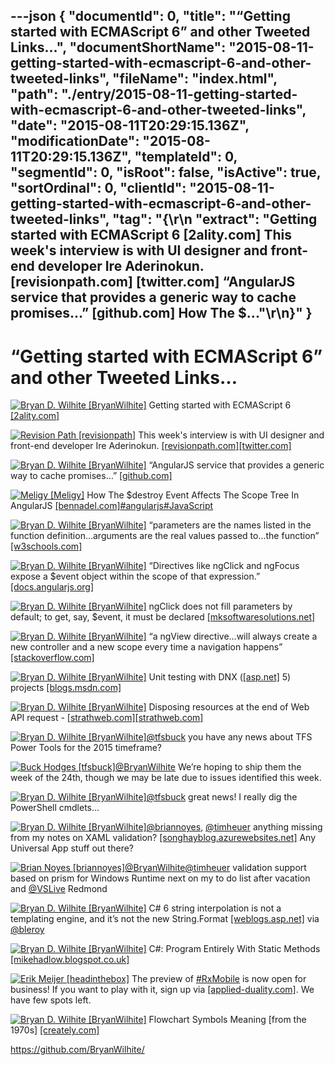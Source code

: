 ---json
{
  "documentId": 0,
  "title": "“Getting started with ECMAScript 6” and other Tweeted Links…",
  "documentShortName": "2015-08-11-getting-started-with-ecmascript-6-and-other-tweeted-links",
  "fileName": "index.html",
  "path": "./entry/2015-08-11-getting-started-with-ecmascript-6-and-other-tweeted-links",
  "date": "2015-08-11T20:29:15.136Z",
  "modificationDate": "2015-08-11T20:29:15.136Z",
  "templateId": 0,
  "segmentId": 0,
  "isRoot": false,
  "isActive": true,
  "sortOrdinal": 0,
  "clientId": "2015-08-11-getting-started-with-ecmascript-6-and-other-tweeted-links",
  "tag": "{\r\n  \"extract\": \"Getting started with ECMAScript 6 [2ality.com]  This week's interview is with UI designer and front-end developer Ire Aderinokun. [revisionpath.com] [twitter.com]  “AngularJS service that provides a generic way to cache promises…” [github.com]  How The $...\"\r\n}"
}
---

# “Getting started with ECMAScript 6” and other Tweeted Links…

[<img alt="Bryan D. Wilhite [BryanWilhite]" src="https://songhay.blob.core.windows.net/shared-social-twitter/BryanWilhite.jpeg">](http://songhayblog.azurewebsites.net/ "Bryan D. Wilhite [BryanWilhite]") Getting started with ECMAScript 6 [[2ality.com]](http://www.2ality.com/2015/08/getting-started-es6.html)

[<img alt="Revision Path [revisionpath]" src="https://songhay.blob.core.windows.net/shared-social-twitter/revisionpath.jpeg">](http://www.revisionpath.com/ "Revision Path [revisionpath]") This week's interview is with UI designer and front-end developer Ire Aderinokun. [[revisionpath.com]](http://revisionpath.com/ire-aderinokun/)[[twitter.com]](https://twitter.com/revisionpath/status/630740889736974336/photo/1)

[<img alt="Bryan D. Wilhite [BryanWilhite]" src="https://songhay.blob.core.windows.net/shared-social-twitter/BryanWilhite.jpeg">](http://songhayblog.azurewebsites.net/ "Bryan D. Wilhite [BryanWilhite]") “AngularJS service that provides a generic way to cache promises…” [[github.com]](https://github.com/chrisronline/angular-promise-cache)

[<img alt="Meligy [Meligy]" src="https://songhay.blob.core.windows.net/shared-social-twitter/Meligy.jpeg">](http://gurustop.net/ "Meligy [Meligy]") How The $destroy Event Affects The Scope Tree In AngularJS [[bennadel.com]](http://www.bennadel.com/blog/2883-how-the-destroy-event-affects-the-scope-tree-in-angularjs.htm)[#angularjs](http://search.twitter.com/search?q=%23angularjs)[#JavaScript](http://search.twitter.com/search?q=%23JavaScript)

[<img alt="Bryan D. Wilhite [BryanWilhite]" src="https://songhay.blob.core.windows.net/shared-social-twitter/BryanWilhite.jpeg">](http://songhayblog.azurewebsites.net/ "Bryan D. Wilhite [BryanWilhite]") “parameters are the names listed in the function definition…arguments are the real values passed to…the function” [[w3schools.com]](http://www.w3schools.com/js/js_function_parameters.asp)

[<img alt="Bryan D. Wilhite [BryanWilhite]" src="https://songhay.blob.core.windows.net/shared-social-twitter/BryanWilhite.jpeg">](http://songhayblog.azurewebsites.net/ "Bryan D. Wilhite [BryanWilhite]") “Directives like ngClick and ngFocus expose a $event object within the scope of that expression.” [[docs.angularjs.org]](https://docs.angularjs.org/guide/expression#-event-)

[<img alt="Bryan D. Wilhite [BryanWilhite]" src="https://songhay.blob.core.windows.net/shared-social-twitter/BryanWilhite.jpeg">](http://songhayblog.azurewebsites.net/ "Bryan D. Wilhite [BryanWilhite]") ngClick does not fill parameters by default; to get, say, $event, it must be declared [[mksoftwaresolutions.net]](http://mksoftwaresolutions.net/blog/?p=208)

[<img alt="Bryan D. Wilhite [BryanWilhite]" src="https://songhay.blob.core.windows.net/shared-social-twitter/BryanWilhite.jpeg">](http://songhayblog.azurewebsites.net/ "Bryan D. Wilhite [BryanWilhite]") “a ngView directive…will always create a new controller and a new scope every time a navigation happens” [[stackoverflow.com]](http://stackoverflow.com/questions/16094940/what-is-the-lifecycle-of-an-angularjs-controller/16096598?stw=2#16096598)

[<img alt="Bryan D. Wilhite [BryanWilhite]" src="https://songhay.blob.core.windows.net/shared-social-twitter/BryanWilhite.jpeg">](http://songhayblog.azurewebsites.net/ "Bryan D. Wilhite [BryanWilhite]") Unit testing with DNX ([[asp.net]](http://www.asp.net/) 5) projects [[blogs.msdn.com]](http://blogs.msdn.com/b/webdev/archive/2015/08/06/unit-testing-with-dnx-asp-net-5-projects.aspx)

[<img alt="Bryan D. Wilhite [BryanWilhite]" src="https://songhay.blob.core.windows.net/shared-social-twitter/BryanWilhite.jpeg">](http://songhayblog.azurewebsites.net/ "Bryan D. Wilhite [BryanWilhite]") Disposing resources at the end of Web API request - [[strathweb.com]](http://www.strathweb.com/2015/08/disposing-resources-at-the-end-of-web-api-request/)[[strathweb.com]](http://www.strathweb.com/2015/08/disposing-resources-at-the-end-of-web-api-request/)

[<img alt="Bryan D. Wilhite [BryanWilhite]" src="https://songhay.blob.core.windows.net/shared-social-twitter/BryanWilhite.jpeg">](http://songhayblog.azurewebsites.net/ "Bryan D. Wilhite [BryanWilhite]")[@tfsbuck](http://twitter.com/tfsbuck) you have any news about TFS Power Tools for the 2015 timeframe?

[<img alt="Buck Hodges [tfsbuck]" src="https://songhay.blob.core.windows.net/shared-social-twitter/tfsbuck.png">](http://blogs.msdn.com/buckh "Buck Hodges [tfsbuck]")[@BryanWilhite](http://twitter.com/BryanWilhite) We’re hoping to ship them the week of the 24th, though we may be late due to issues identified this week.

[<img alt="Bryan D. Wilhite [BryanWilhite]" src="https://songhay.blob.core.windows.net/shared-social-twitter/BryanWilhite.jpeg">](http://songhayblog.azurewebsites.net/ "Bryan D. Wilhite [BryanWilhite]")[@tfsbuck](http://twitter.com/tfsbuck) great news! I really dig the PowerShell cmdlets...

[<img alt="Bryan D. Wilhite [BryanWilhite]" src="https://songhay.blob.core.windows.net/shared-social-twitter/BryanWilhite.jpeg">](http://songhayblog.azurewebsites.net/ "Bryan D. Wilhite [BryanWilhite]")[@briannoyes](http://twitter.com/briannoyes), [@timheuer](http://twitter.com/timheuer) anything missing from my notes on XAML validation? [[songhayblog.azurewebsites.net]](http://songhayblog.azurewebsites.net/#/entry/songhay-studio-finally-some-flippant-remarks-about-xaml-validation) Any Universal App stuff out there?

[<img alt="Brian Noyes [briannoyes]" src="https://songhay.blob.core.windows.net/shared-social-twitter/briannoyes.jpeg">](http://briannoyes.net/ "Brian Noyes [briannoyes]")[@BryanWilhite](http://twitter.com/BryanWilhite)[@timheuer](http://twitter.com/timheuer) validation support based on prism for Windows Runtime next on my to do list after vacation and [@VSLive](http://twitter.com/VSLive) Redmond

[<img alt="Bryan D. Wilhite [BryanWilhite]" src="https://songhay.blob.core.windows.net/shared-social-twitter/BryanWilhite.jpeg">](http://songhayblog.azurewebsites.net/ "Bryan D. Wilhite [BryanWilhite]") C# 6 string interpolation is not a templating engine, and it’s not the new String.Format [[weblogs.asp.net]](http://weblogs.asp.net/bleroy/c-6-string-interpolation-is-not-a-templating-engine-and-it-s-not-the-new-string-format) via [@bleroy](http://twitter.com/bleroy)

[<img alt="Bryan D. Wilhite [BryanWilhite]" src="https://songhay.blob.core.windows.net/shared-social-twitter/BryanWilhite.jpeg">](http://songhayblog.azurewebsites.net/ "Bryan D. Wilhite [BryanWilhite]") C#: Program Entirely With Static Methods [[mikehadlow.blogspot.co.uk]](http://mikehadlow.blogspot.co.uk/2015/08/c-program-entirely-with-static-methods.html)

[<img alt="Erik Meijer [headinthebox]" src="https://songhay.blob.core.windows.net/shared-social-twitter/headinthebox.jpeg">](http://en.wikipedia.org/wiki/Erik_Meijer_(computer_scientist) "Erik Meijer [headinthebox]") The preview of [#RxMobile](http://search.twitter.com/search?q=%23RxMobile) is now open for business! If you want to play with it, sign up via [[applied-duality.com]](http://www.applied-duality.com/#contact). We have few spots left.

[<img alt="Bryan D. Wilhite [BryanWilhite]" src="https://songhay.blob.core.windows.net/shared-social-twitter/BryanWilhite.jpeg">](http://songhayblog.azurewebsites.net/ "Bryan D. Wilhite [BryanWilhite]") Flowchart Symbols Meaning [from the 1970s] [[creately.com]](http://creately.com/diagram-type/objects/flowchart)

<https://github.com/BryanWilhite/>
